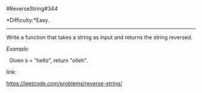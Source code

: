 #ReverseString\#344

*Difficulty:*Easy.
***
Write a function that takes a string as input and returns the string reversed.

*Example:*
    
&nbsp;&nbsp;Given s = "hello", return "olleh".

*link:*

<https://leetcode.com/problems/reverse-string/>
